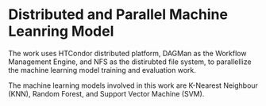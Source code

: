 # Distributed and Parallel Machine Leanring Model

The work uses HTCondor distributed platform, DAGMan as the Workflow Management Engine, and NFS as the distirubted file system, to parallellize the machine learning model training and evaluation work.

The machine learning models involved in this work are K-Nearest Neighbour (KNN), Random Forest, and Support Vector Machine (SVM).
